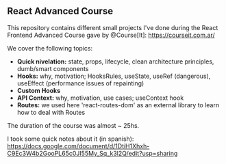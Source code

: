 ## React Advanced Course

This repository contains different small projects I've done during the React Frontend Advanced Course gave by @Course[It]: https://courseit.com.ar/

We cover the following topics:

* **Quick nivelation:** state, props, lifecycle, clean architecture principles, dumb/smart components
* **Hooks:** why, motivation; HooksRules, useState, useRef (dangerous), useEffect (performance issues of repainting)
* **Custom Hooks**
* **API Context:** why, motivation, use cases; useContext hook
* **Routes:** we used here 'react-routes-dom' as an external library to learn how to deal with Routes

The duration of the course was almost ~ 25hs.

I took some quick notes about it (in spanish): https://docs.google.com/document/d/1DtiH1Xhxh-C9Ec3W4b2GooPL65c0JI55My_Sq_k3l2Q/edit?usp=sharing
